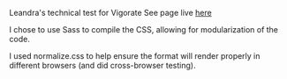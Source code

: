 Leandra's technical test for Vigorate
See page live <a href="https://leandrar.github.io/vigorate/">here</a>

I chose to use Sass to compile the CSS, allowing for modularization of the code.

I used normalize.css to help ensure the format will render properly in different browsers (and did cross-browser testing).

